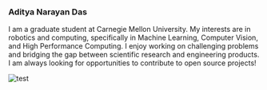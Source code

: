 ### Aditya Narayan Das

I am a graduate student at Carnegie Mellon University. My interests are in robotics and computing, specifically in Machine Learning, Computer Vision, and High Performance Computing. I enjoy working on challenging problems and bridging the gap between scientific research and engineering products. I am always looking for opportunities to contribute to open source projects!

![test](https://i.pinimg.com/originals/f1/63/11/f16311fd0c32786525f471c685bc516e.gif)
